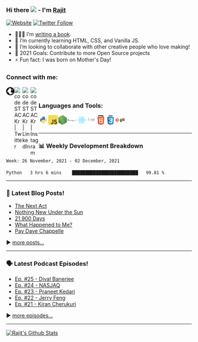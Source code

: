 ### Hi there <img src="https://raw.githubusercontent.com/MartinHeinz/MartinHeinz/master/wave.gif" width="30px"> - I'm [Rajit][website]

[![Website](https://img.shields.io/website?label=RAJITKHANNA.com&style=for-the-badge&url=https%3A%2F%2Frajitkhanna.com)](https://rajitkhanna.com)
[![Twitter Follow](https://img.shields.io/twitter/follow/rajitwrites?color=1DA1F2&logo=twitter&style=for-the-badge)](https://twitter.com/intent/follow?original_referer=https://github.com/rajitkhanna&screen_name=rajitwrites)

- 👨🏽‍💻 I’m [writing a book](https://rajitkhanna.com/book/).
- 🍨 I’m currently learning HTML, CSS, and Vanilla JS.
- 👯 I’m looking to collaborate with other creative people who love making!
- 🥅 2021 Goals: Contribute to more Open Source projects
- ⚡ Fun fact: I was born on Mother's Day!

### Connect with me:

[<img align="left" alt="codeSTACKr.com" width="22px" src="https://raw.githubusercontent.com/iconic/open-iconic/master/svg/globe.svg" />][website]
[<img align="left" alt="codeSTACKr | Twitter" width="22px" src="https://cdn.jsdelivr.net/npm/simple-icons@v3/icons/twitter.svg" />][twitter]
[<img align="left" alt="codeSTACKr | LinkedIn" width="22px" src="https://cdn.jsdelivr.net/npm/simple-icons@v3/icons/linkedin.svg" />][linkedin]
[<img align="left" alt="codeSTACKr | Instagram" width="22px" src="https://cdn.jsdelivr.net/npm/simple-icons@v3/icons/instagram.svg" />][instagram]

<!-- ![](https://visitor-badge.glitch.me/badge?page_id=rajitkhanna.rajitkhanna) -->

<br />

### Languages and Tools:
<img align="left" alt="Python" width="26px" src="https://raw.githubusercontent.com/github/explore/80688e429a7d4ef2fca1e82350fe8e3517d3494d/topics/python/python.png" />
<img align="left" alt="JavaScript" width="26px" src="https://raw.githubusercontent.com/github/explore/80688e429a7d4ef2fca1e82350fe8e3517d3494d/topics/javascript/javascript.png" />
<img align="left" alt="NodeJS" width="26px" src="https://raw.githubusercontent.com/github/explore/80688e429a7d4ef2fca1e82350fe8e3517d3494d/topics/nodejs/nodejs.png" />
<img align="left" alt="MongoDB" width="26px" src="https://raw.githubusercontent.com/github/explore/80688e429a7d4ef2fca1e82350fe8e3517d3494d/topics/mongodb/mongodb.png" />
<img align="left" alt="ReactJS" width="26px" src="https://raw.githubusercontent.com/github/explore/80688e429a7d4ef2fca1e82350fe8e3517d3494d/topics/react/react.png" />
<img align="left" alt="Java" width="26px" src="https://raw.githubusercontent.com/github/explore/80688e429a7d4ef2fca1e82350fe8e3517d3494d/topics/java/java.png" />
<img align="left" alt="HTML5" width="26px" src="https://raw.githubusercontent.com/github/explore/80688e429a7d4ef2fca1e82350fe8e3517d3494d/topics/html/html.png" />
<img align="left" alt="CSS3" width="26px" src="https://raw.githubusercontent.com/github/explore/80688e429a7d4ef2fca1e82350fe8e3517d3494d/topics/css/css.png" />
<img align="left" alt="Git" width="26px" src="https://raw.githubusercontent.com/github/explore/80688e429a7d4ef2fca1e82350fe8e3517d3494d/topics/git/git.png" />

<br />
<br />

---
### 📊 Weekly Development Breakdown

<!--START_SECTION:waka-->
```text
Week: 26 November, 2021 - 02 December, 2021

Python   3 hrs 6 mins    █████████████████████████   99.81 % 
```
<!--END_SECTION:waka-->

---

### 📕 Latest Blog Posts!
<!-- BLOG-POST-LIST:START -->
- [The Next Act](https://rajitkhanna.com/next/)
- [Nothing New Under the Sun](https://rajitkhanna.com/2020/)
- [21,900 Days](https://rajitkhanna.com/life/)
- [What Happened to Me?](https://rajitkhanna.com/resurgence/)
- [Pay Dave Chappelle](https://rajitkhanna.com/dave/)
<!-- BLOG-POST-LIST:END -->

▶️ [more posts...](https://rajitkhanna.com)

---

### 🗣 Latest Podcast Episodes!
<!-- PODCAST:START -->
- [Ep. #25 - Dival Banerjee](https://rajitkhanna.com/podcast/dival/)
- [Ep. #24 - NASJAQ](https://rajitkhanna.com/podcast/nasjaq/)
- [Ep. #23 - Praneet Kedari](https://rajitkhanna.com/podcast/praneet/)
- [Ep. #22 - Jerry Feng](https://rajitkhanna.com/podcast/jerry/)
- [Ep. #21 - Kiran Cherukuri](https://rajitkhanna.com/podcast/kiran/)
<!-- PODCAST:END -->

▶️ [more episodes...](https://rajitkhanna.com/podcast/)

---

<a href="https://github.com/rajitkhanna/rajitkhanna">
  <img align="center" src="https://github-readme-stats.vercel.app/api?username=rajitkhanna&count_private=true&show_icons=true&theme=buefy" alt="Rajit's Github Stats"/>
</a>
<!--
<a href="https://github.com/rajitkhanna/rajitkhanna">
  <img align="center" src="https://github-readme-stats.vercel.app/api/top-langs/?username=rajitkhanna&hide=jupyter+notebook,html&theme=buefy" alt="Rajit's Top Languages" />
</a>
-->


[website]: https://rajitkhanna.com/
[twitter]: https://twitter.com/rajitwrites
[instagram]: https://instagram.com/rajit.khanna
[linkedin]: https://linkedin.com/in/rkhanna23
